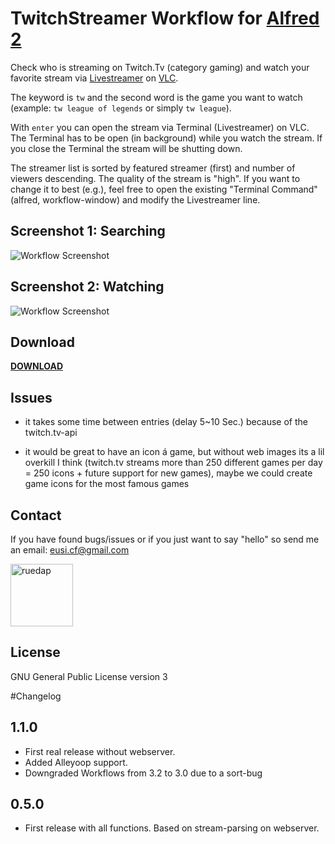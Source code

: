 TwitchStreamer Workflow for [Alfred 2](http://www.alfredapp.com)
==============================

Check who is streaming on Twitch.Tv (category gaming) and watch your favorite stream via [Livestreamer](https://github.com/chrippa/livestreamer) on [VLC](http://www.videolan.org/vlc/index.html).

The keyword is `tw` and the second word is the game you want to watch (example: `tw league of legends` or simply `tw league`).

With `enter` you can open the stream via Terminal (Livestreamer) on VLC. The Terminal has to be open (in background) while you watch the stream. If you close the Terminal the stream will be shutting down.

The streamer list is sorted by featured streamer (first) and number of viewers descending. The quality of the stream is "high". If you want to change it to best (e.g.), feel free to open the existing "Terminal Command" (alfred, workflow-window) and modify the Livestreamer line.


## Screenshot 1: Searching
![Workflow Screenshot](https://github.com/eusi/alfred2-twitch-streamer/blob/master/workflow/workflow1.jpg?raw=true)

## Screenshot 2: Watching
![Workflow Screenshot](https://github.com/eusi/alfred2-twitch-streamer/blob/master/workflow/workflow2.jpg?raw=true)


## Download
**[DOWNLOAD](https://github.com/eusi/alfred2-twitch-streamer/blob/master/workflow/TwitchStreamer%20v1.0.alfredworkflow?raw=true)**


## Issues

* it takes some time between entries (delay 5~10 Sec.) because of the twitch.tv-api

* it would be great to have an icon á game, but without web images its a lil overkill I think (twitch.tv streams more than 250 different games per day = 250 icons + future support for new games), maybe we could create game icons for the most famous games


## Contact

If you have found bugs/issues or if you just want to say "hello" so send me an email: eusi.cf@gmail.com

<a href="https://github.com/ruedap"><img src="https://dl.dropboxusercontent.com/u/281168/images/github-ruedap-avatar-1500x1500.png" alt="ruedap" title="ruedap" width="100" height="100"></a>


## License

GNU General Public License version 3



#Changelog

## 1.1.0

* First real release without webserver.
* Added Alleyoop support.
* Downgraded Workflows from 3.2 to 3.0 due to a sort-bug


## 0.5.0

* First release with all functions. Based on stream-parsing on webserver.